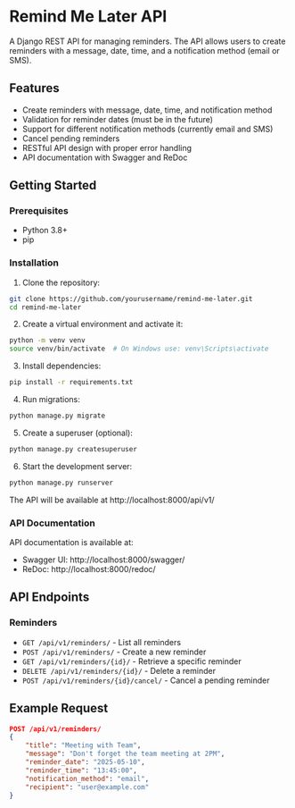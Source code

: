 # Remind Me Later API

A Django REST API for managing reminders. The API allows users to create reminders with a message, date, time, and a notification method (email or SMS).

## Features

- Create reminders with message, date, time, and notification method
- Validation for reminder dates (must be in the future)
- Support for different notification methods (currently email and SMS)
- Cancel pending reminders
- RESTful API design with proper error handling
- API documentation with Swagger and ReDoc

## Getting Started

### Prerequisites

- Python 3.8+
- pip

### Installation

1. Clone the repository:
```bash
git clone https://github.com/yourusername/remind-me-later.git
cd remind-me-later
```

2. Create a virtual environment and activate it:
```bash
python -m venv venv
source venv/bin/activate  # On Windows use: venv\Scripts\activate
```

3. Install dependencies:
```bash
pip install -r requirements.txt
```

4. Run migrations:
```bash
python manage.py migrate
```

5. Create a superuser (optional):
```bash
python manage.py createsuperuser
```

6. Start the development server:
```bash
python manage.py runserver
```

The API will be available at http://localhost:8000/api/v1/

### API Documentation

API documentation is available at:
- Swagger UI: http://localhost:8000/swagger/
- ReDoc: http://localhost:8000/redoc/

## API Endpoints

### Reminders

- `GET /api/v1/reminders/` - List all reminders
- `POST /api/v1/reminders/` - Create a new reminder
- `GET /api/v1/reminders/{id}/` - Retrieve a specific reminder
- `DELETE /api/v1/reminders/{id}/` - Delete a reminder
- `POST /api/v1/reminders/{id}/cancel/` - Cancel a pending reminder

## Example Request

```json
POST /api/v1/reminders/
{
    "title": "Meeting with Team",
    "message": "Don't forget the team meeting at 2PM",
    "reminder_date": "2025-05-10",
    "reminder_time": "13:45:00",
    "notification_method": "email",
    "recipient": "user@example.com"
}
```




